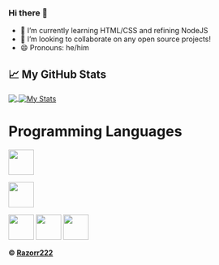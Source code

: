 ### Hi there 👋

- 🌱 I’m currently learning HTML/CSS and refining NodeJS
- 👯 I’m looking to collaborate on any open source projects!
- 😄 Pronouns: he/him

## &#x1f4c8; My GitHub Stats

<a href="https://github.com/razorr222/razorr222">
  <img align="center" src="https://github-readme-stats.vercel.app/api/top-langs/?username=razorr222&hide=java,html&title_color=ffffff&text_color=c9cacc&icon_color=2bbc8a&bg_color=1d1f21" />
</a>

<a href="https://github.com/razorr222/razorr222">
  <img align="center" src="https://github-readme-stats.vercel.app/api?username=razorr222&show_icons=true&line_height=27&count_private=false&title_color=ffffff&text_color=c9cacc&icon_color=2bbc8a&bg_color=1d1f21" alt="My Stats" />
</a>

<h1>Programming Languages</h1>
<p><img src="https://cdn.jsdelivr.net/gh/devicons/devicon/icons/nodejs/nodejs-original.svg" width=50 height=50>
<p><img src="https://cdn.jsdelivr.net/gh/devicons/devicon/icons/discordjs/discordjs-original.svg" width=50 height=50>
<p><img src="https://cdn.jsdelivr.net/gh/devicons/devicon/icons/javascript/javascript-original.svg" width=50 height=50>
<img src="https://cdn.jsdelivr.net/gh/devicons/devicon/icons/python/python-original.svg" width=50 height=50>
<img src="https://cdn.jsdelivr.net/gh/devicons/devicon/icons/html5/html5-original.svg" width=50 height=50></p>


**© [Razorr222](https://github.com/Razorr222)**
